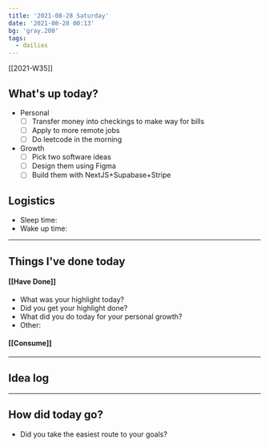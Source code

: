 ```yaml
---
title: '2021-08-28 Saturday'
date: '2021-08-28 00:13'
bg: 'gray.200' 
tags:
  - dailies
---
```


[[2021-W35]]
## What's up today?
- Personal
	- [ ] Transfer money into checkings to make way for bills
	- [ ] Apply to more remote jobs
	- [ ] Do leetcode in the morning
- Growth
	- [ ] Pick two software ideas 
	- [ ] Design them using Figma
	- [ ] Build them with NextJS+Supabase+Stripe

## Logistics
- Sleep time:
- Wake up time:

___________________________
## Things I've done today

#### [[Have Done]]
- What was your highlight today?
- Did you get your highlight done?
- What did you do today for your personal growth?
- Other:
#### [[Consume]]

___________________________

## Idea log

___________________________
## How did today go?
- Did you take the easiest route to your goals?